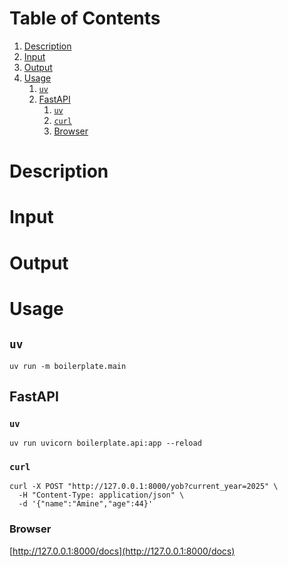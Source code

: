 
# Table of Contents

1.  [Description](#org0728856)
2.  [Input](#orgd7fa8d3)
3.  [Output](#orgf29f646)
4.  [Usage](#org0a7dfd0)
    1.  [`uv`](#orgb2af6a1)
    2.  [FastAPI](#orgb6a6d39)
        1.  [`uv`](#orge8845e1)
        2.  [`curl`](#org7257cfe)
        3.  [Browser](#org1eb0e5c)



<a id="org0728856"></a>

# Description


<a id="orgd7fa8d3"></a>

# Input


<a id="orgf29f646"></a>

# Output


<a id="org0a7dfd0"></a>

# Usage


<a id="orgb2af6a1"></a>

## `uv`

    uv run -m boilerplate.main


<a id="orgb6a6d39"></a>

## FastAPI


<a id="orge8845e1"></a>

### `uv`

    uv run uvicorn boilerplate.api:app --reload


<a id="org7257cfe"></a>

### `curl`

    curl -X POST "http://127.0.0.1:8000/yob?current_year=2025" \
      -H "Content-Type: application/json" \
      -d '{"name":"Amine","age":44}'


<a id="org1eb0e5c"></a>

### Browser

[http://127.0.0.1:8000/docs](http://127.0.0.1:8000/docs)
